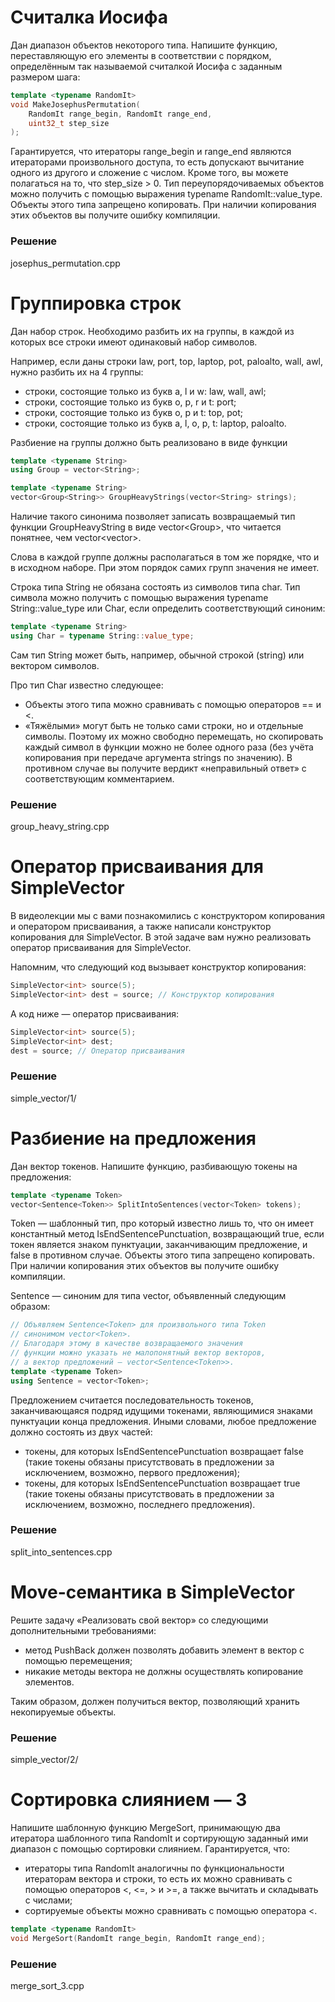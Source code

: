 # Считалка Иосифа

Дан диапазон объектов некоторого типа. Напишите функцию, переставляющую его элементы в соответствии с порядком, определённым так называемой считалкой Иосифа с заданным размером шага:  

```cpp
template <typename RandomIt>
void MakeJosephusPermutation(
    RandomIt range_begin, RandomIt range_end,
    uint32_t step_size
);
```

Гарантируется, что итераторы range_begin и range_end являются итераторами произвольного доступа, то есть допускают вычитание одного из другого и сложение с числом. Кроме того, вы можете полагаться на то, что step_size > 0. Тип переупорядочиваемых объектов можно получить с помощью выражения typename RandomIt::value_type. Объекты этого типа запрещено копировать. При наличии копирования этих объектов вы получите ошибку компиляции.

### Решение
 josephus_permutation.cpp

# Группировка строк

Дан набор строк. Необходимо разбить их на группы, в каждой из которых все строки имеют одинаковый набор символов.

Например, если даны строки law, port, top, laptop, pot, paloalto, wall, awl, нужно разбить их на 4 группы:

* строки, состоящие только из букв a, l и w: law, wall, awl;
* строки, состоящие только из букв o, p, r и t: port;
* строки, состоящие только из букв o, p и t: top, pot;
* строки, состоящие только из букв a, l, o, p, t: laptop, paloalto.

Разбиение на группы должно быть реализовано в виде функции

```cpp
template <typename String>
using Group = vector<String>;

template <typename String>
vector<Group<String>> GroupHeavyStrings(vector<String> strings);
```

Наличие такого синонима позволяет записать возвращаемый тип функции GroupHeavyString в виде vector<Group<String>>, что читается понятнее, чем vector<vector<String>>.

Слова в каждой группе должны располагаться в том же порядке, что и в исходном наборе. При этом порядок самих групп значения не имеет.

Строка типа String не обязана состоять из символов типа char. Тип символа можно получить с помощью выражения typename String::value_type или Char<String>, если определить соответствующий синоним:

```cpp
template <typename String>
using Char = typename String::value_type;
```
Сам тип String может быть, например, обычной строкой (string) или вектором символов.

Про тип Char<String> известно следующее:

* Объекты этого типа можно сравнивать с помощью операторов == и <.
* «Тяжёлыми» могут быть не только сами строки, но и отдельные символы. Поэтому их можно свободно перемещать, но скопировать каждый символ в функции можно не более одного раза (без учёта копирования при передаче аргумента strings по значению). В противном случае вы получите вердикт «неправильный ответ» с соответствующим комментарием.

### Решение
 group_heavy_string.cpp


# Оператор присваивания для SimpleVector

В видеолекции мы с вами познакомились с конструктором копирования и оператором присваивания, а также написали конструктор копирования для SimpleVector. В этой задаче вам нужно реализовать оператор присваивания для SimpleVector.

Напомним, что следующий код вызывает конструктор копирования:

```cpp
SimpleVector<int> source(5);
SimpleVector<int> dest = source; // Конструктор копирования
```

А код ниже — оператор присваивания:

```cpp
SimpleVector<int> source(5);
SimpleVector<int> dest;
dest = source; // Оператор присваивания
```

### Решение
 simple_vector/1/


# Разбиение на предложения

Дан вектор токенов. Напишите функцию, разбивающую токены на предложения: 

```cpp
template <typename Token>
vector<Sentence<Token>> SplitIntoSentences(vector<Token> tokens);
```

Token — шаблонный тип, про который известно лишь то, что он имеет константный метод IsEndSentencePunctuation, возвращающий true, если токен является знаком пунктуации, заканчивающим предложение, и false в противном случае. Объекты этого типа запрещено копировать. При наличии копирования этих объектов вы получите ошибку компиляции.

Sentence — синоним для типа vector, объявленный следующим образом:

```cpp
// Объявляем Sentence<Token> для произвольного типа Token
// синонимом vector<Token>.
// Благодаря этому в качестве возвращаемого значения
// функции можно указать не малопонятный вектор векторов,
// а вектор предложений — vector<Sentence<Token>>.
template <typename Token>
using Sentence = vector<Token>;
```
Предложением считается последовательность токенов, заканчивающаяся подряд идущими токенами, являющимися знаками пунктуации конца предложения. Иными словами, любое предложение должно состоять из двух частей:

* токены, для которых IsEndSentencePunctuation возвращает false (такие токены обязаны присутствовать в предложении за исключением, возможно, первого предложения);
* токены, для которых IsEndSentencePunctuation возвращает true (такие токены обязаны присутствовать в предложении за исключением, возможно, последнего предложения).

### Решение
 split_into_sentences.cpp

# Move-семантика в SimpleVector

Решите задачу «Реализовать свой вектор» со следующими дополнительными требованиями:
* метод PushBack должен позволять добавить элемент в вектор с помощью перемещения;
* никакие методы вектора не должны осуществлять копирование элементов.

Таким образом, должен получиться вектор, позволяющий хранить некопируемые объекты.

### Решение
 simple_vector/2/

# Сортировка слиянием — 3

Напишите шаблонную функцию MergeSort, принимающую два итератора шаблонного типа RandomIt и сортирующую заданный ими диапазон с помощью сортировки слиянием. Гарантируется, что:
* итераторы типа RandomIt аналогичны по функциональности итераторам вектора и строки, то есть их можно сравнивать с помощью операторов <, <=, > и >=, а также вычитать и складывать с числами;
* сортируемые объекты можно сравнивать с помощью оператора <.

```cpp
template <typename RandomIt>
void MergeSort(RandomIt range_begin, RandomIt range_end);
```

### Решение
 merge_sort_3.cpp

